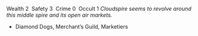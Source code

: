 ---
---

Wealth 2  Safety 3  Crime 0  Occult 1
*Cloudspire seems to revolve around this middle spire and its open air markets.*
- Diamond Dogs, Merchant’s Guild, Marketiers